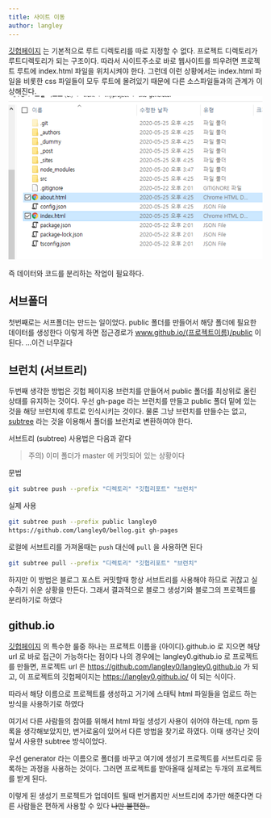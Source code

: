 ```yaml
---
title: 사이트 이동
author: langley
---
```


[깃헙페이지] 는 기본적으로 루트 디렉토리를 따로 지정할 수 없다. 
프로젝트 디렉토리가 루트디렉토리가 되는 구조이다. 따라서 사이트주소로 바로 웹사이트를 띄우려면 프로젝트 루트에 index.html 파일을 위치시켜야 한다.
그런데 이런 상황에서는  index.html 파일을 비롯한 css 파일들이 모두 루트에 몰려있기 때문에 다른 소스파일들과의 관계가 이상해진다. 
![folder](sitemove-01.png)


즉 데이터와 코드를 분리하는 작업이 필요하다.


## 서브폴더

첫번째로는 서프폴더는 만드는 일이었다. public 폴더를 만들어서 해당 폴더에 필요한 데이터를 생성한다
이렇게 하면 접근경로가 www.github.io/(프로젝트이름)/public  이 된다. 
...이건 너무길다

## 브런치 (서브트리)

두번째 생각한 방법은 깃헙 페이지용 브런치를 만들어서 public 폴더를 최상위로 올린상태를 유지하는 것이다. 
우선 gh-page 라는 브런치를 만들고 public 폴더 밑에 있는 것을 해당 브런치에 루트로 인식시키는 것이다.
물론 그냥 브런치를 만들수는 없고, [subtree](https://iseongho.github.io/posts/git-subtree/) 라는 것을 이용해서 폴더를 브런치로 변환하여야 한다.

서브트리 (subtree) 사용법은 다음과 같다

> 주의) 이미 폴더가 master 에 커밋되어 있는 상황이다

문법
``` bash
git subtree push --prefix "디렉토리" "깃헙리포트" "브런치"
```

실제 사용
``` bash
git subtree push --prefix public langley0 
https://github.com/langley0/bellog.git gh-pages
```

로컬에 서브트리를 가져올때는 `push` 대신에 `pull` 을 사용하면 된다
``` bash
git subtree pull --prefix "디렉토리" "깃헙리포트" "브런치"
```

하지만 이 방법은 블로그 포스트 커밋할때 항상 서브트리를 사용해야 하므로 귀찮고 실수하기 쉬운 상황을 만든다.
그래서 결과적으로 블로그 생성기와 블로그의 프로젝트를 분리하기로 하였다

## github.io
[깃헙페이지] 의 특수한 룰중 하나는 프로젝트 이름을 {아이디}.github.io 로 지으면 해당 url 로 바로 접근이 가능하다는 점이다
나의 경우에는 langley0.github.io 로 프로젝트를 만들면, 프로젝트 url 은 https://github.com/langley0/langley0.github.io 가 되고, 이 프로젝트의 깃헙페이지는 https://langley0.github.io/ 이 되는 식이다.

따라서 해당 이름으로 프로젝트를 생성하고 거기에 스태틱 html 파일들을 업로드 하는 방식을 사용하기로 하였다

여기서 다른 사람들의 참여를 위해서 html 파일 생성기 사용이 쉬어야 하는데, npm 등록을 생각해보았지만, 번거로움이 있어서 다른 방법을 찾기로 하였다.
이때 생각난 것이 앞서 사용한 subtree 방식이었다.

우선 generator 라는 이름으로 폴더를 바꾸고 여기에 생성기 프로젝트를 서브트리로 등록하는 과정을 사용하는 것이다.
그러면 프로젝트를 받아올때 실제로는 두개의 프로젝트를 받게 된다. 

이렇게 된 생성기 프로젝트가 업데이트 될때 번거롭지만 서브트리에 추가만 해준다면 다른 사람들은 편하게 사용할 수 있다 ~~나만 불편한..~~



[깃헙페이지]: https://pages.github.com/